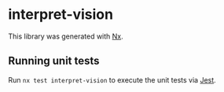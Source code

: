 # interpret-vision

This library was generated with [Nx](https://nx.dev).

## Running unit tests

Run `nx test interpret-vision` to execute the unit tests via [Jest](https://jestjs.io).
